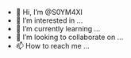 - 👋 Hi, I’m @S0YM4XI
- 👀 I’m interested in ...
- 🌱 I’m currently learning ...
- 💞️ I’m looking to collaborate on ...
- 📫 How to reach me ...

<!---
S0YM4XI/S0YM4XI is a ✨ special ✨ repository because its `README.md` (this file) appears on your GitHub profile.
You can click the Preview link to take a look at your changes.
--->
